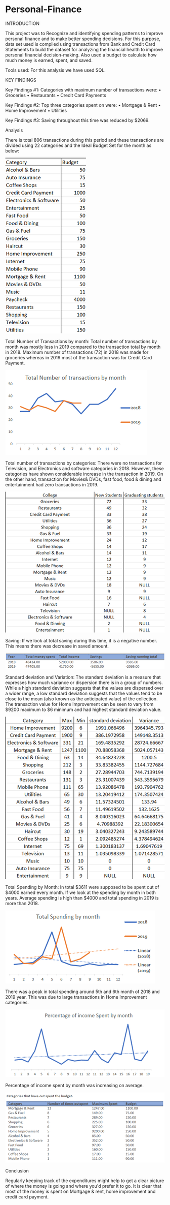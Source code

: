 # Personal-Finance

INTRODUCTION

This project was to Recognize and identifying spending patterns to improve personal finance and to make better spending decisions. For this purpose, data set used is compiled using transactions from Bank and Credit Card Statements to build the dataset for analyzing the financial health to improve personal financial decision-making. Also used a budget to calculate how much money is earned, spent, and saved.

Tools used: For this analysis we have used SQL.

KEY FINDINGS

Key Findings #1: Categories with maximum number of transactions were:
• Groceries
• Restaurants
• Credit Card Payments

Key Findings #2: Top three categories spent on were:
• Mortgage & Rent
• Home Improvement
• Utilities

Key Findings #3: Saving throughout this time was reduced by $2069.

Analysis

There is total 806 transactions during this period and these transactions are divided using 22 categories and the Ideal Budget Set for the month as below:

![](https://github.com/Devendrasingh8/Personal_Finance/blob/main/budget.png)

Total Number of Transactions by month: Total number of transactions by month was mostly less in 2019 compared to the transaction total by month in 2018.
Maximum number of transactions (72) in 2018 was made for groceries whereas in 2019 most of the transaction was for Credit Card Payment.

![](https://github.com/Devendrasingh8/Personal_Finance/blob/main/Total%20Number%20of%20transactions%20by%20month.png)

Total number of transactions by categories: There were no transactions for Television, and Electronics and software categories in 2018. However, these categories have shown considerable increase in the transaction in 2019. On the other hand, transaction for Movies& DVDs, fast food, food & dining and entertainment had zero transactions in 2019.

![](https://github.com/Devendrasingh8/Personal_Finance/blob/main/Total%20number%20of%20transactions%20by%20categories..png)

Saving: If we look at total saving during this time, it is a negative number. This means there was decrease in saved amount.

![](https://github.com/Devendrasingh8/Personal_Finance/blob/main/Savings.png)

Standard deviation and Variation: The standard deviation is a measure that expresses how much variance or dispersion there is in a group of numbers. While a high standard deviation suggests that the values are dispersed over a wider range, a low standard deviation suggests that the values tend to be close to the mean (also known as the anticipated value) of the collection. The transaction value for Home Improvement can be seen to vary from $9200 maximum to $6 minimum and had highest standard deviation value.

![](https://github.com/Devendrasingh8/Personal_Finance/blob/main/Standard%20deviation%20and%20Variation.png)

Total Spending by Month: In total $3611 were supposed to be spent out of $4000 earned every month.
If we look at the spending by month in both years. Average spending is high than $4000 and total spending in 2019 is more than 2018.

![](https://github.com/Devendrasingh8/Personal_Finance/blob/main/Total%20Spending%20by%20month.png)

There was a peak in total spending around 5th and 6th month of 2018 and 2019 year. This was due to large transactions in Home Improvement categories.

![](https://github.com/Devendrasingh8/Personal_Finance/blob/main/Percentage%20of%20income%20Spent%20by%20month.png)

Percentage of income spent by month was increasing on average.

![](https://github.com/Devendrasingh8/Personal_Finance/blob/main/Categories%20that%20have%20out%20spent%20the%20budget..png)

Conclusion

Regularly keeping track of the expenditures might help to get a clear picture of where the money is going and where you'd prefer it to go. It is clear that most of the money is spent on Mortgage & rent, home improvement and credit card payment.
